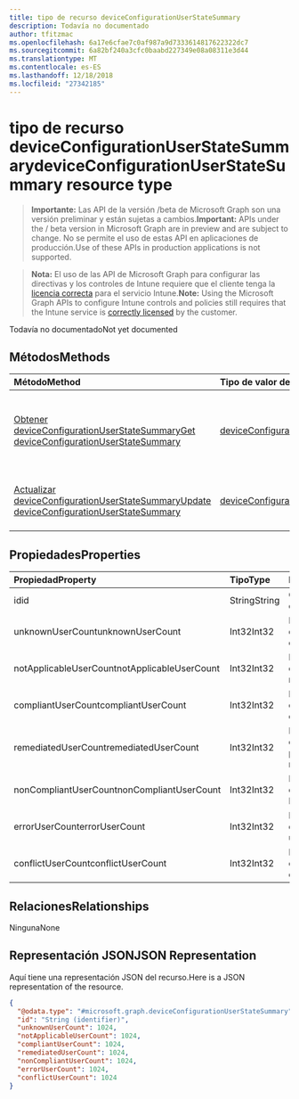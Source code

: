 ```yaml
---
title: tipo de recurso deviceConfigurationUserStateSummary
description: Todavía no documentado
author: tfitzmac
ms.openlocfilehash: 6a17e6cfae7c0af987a9d7333614817622322dc7
ms.sourcegitcommit: 6a82bf240a3cfc0baabd227349e08a08311e3d44
ms.translationtype: MT
ms.contentlocale: es-ES
ms.lasthandoff: 12/18/2018
ms.locfileid: "27342185"
---
```

# <a name="deviceconfigurationuserstatesummary-resource-type"></a><span data-ttu-id="87fb2-103">tipo de recurso deviceConfigurationUserStateSummary</span><span class="sxs-lookup"><span data-stu-id="87fb2-103">deviceConfigurationUserStateSummary resource type</span></span>

> <span data-ttu-id="87fb2-104">**Importante:** Las API de la versión /beta de Microsoft Graph son una versión preliminar y están sujetas a cambios.</span><span class="sxs-lookup"><span data-stu-id="87fb2-104">**Important:** APIs under the / beta version in Microsoft Graph are in preview and are subject to change.</span></span> <span data-ttu-id="87fb2-105">No se permite el uso de estas API en aplicaciones de producción.</span><span class="sxs-lookup"><span data-stu-id="87fb2-105">Use of these APIs in production applications is not supported.</span></span>

> <span data-ttu-id="87fb2-106">**Nota:** El uso de las API de Microsoft Graph para configurar las directivas y los controles de Intune requiere que el cliente tenga la [licencia correcta](https://go.microsoft.com/fwlink/?linkid=839381) para el servicio Intune.</span><span class="sxs-lookup"><span data-stu-id="87fb2-106">**Note:** Using the Microsoft Graph APIs to configure Intune controls and policies still requires that the Intune service is [correctly licensed](https://go.microsoft.com/fwlink/?linkid=839381) by the customer.</span></span>

<span data-ttu-id="87fb2-107">Todavía no documentado</span><span class="sxs-lookup"><span data-stu-id="87fb2-107">Not yet documented</span></span>
## <a name="methods"></a><span data-ttu-id="87fb2-108">Métodos</span><span class="sxs-lookup"><span data-stu-id="87fb2-108">Methods</span></span>
|<span data-ttu-id="87fb2-109">Método</span><span class="sxs-lookup"><span data-stu-id="87fb2-109">Method</span></span>|<span data-ttu-id="87fb2-110">Tipo de valor devuelto</span><span class="sxs-lookup"><span data-stu-id="87fb2-110">Return Type</span></span>|<span data-ttu-id="87fb2-111">Descripción</span><span class="sxs-lookup"><span data-stu-id="87fb2-111">Description</span></span>|
|:---|:---|:---|
|[<span data-ttu-id="87fb2-112">Obtener deviceConfigurationUserStateSummary</span><span class="sxs-lookup"><span data-stu-id="87fb2-112">Get deviceConfigurationUserStateSummary</span></span>](../api/intune-deviceconfig-deviceconfigurationuserstatesummary-get.md)|[<span data-ttu-id="87fb2-113">deviceConfigurationUserStateSummary</span><span class="sxs-lookup"><span data-stu-id="87fb2-113">deviceConfigurationUserStateSummary</span></span>](../resources/intune-deviceconfig-deviceconfigurationuserstatesummary.md)|<span data-ttu-id="87fb2-114">Leer las propiedades y las relaciones del objeto [deviceConfigurationUserStateSummary](../resources/intune-deviceconfig-deviceconfigurationuserstatesummary.md) .</span><span class="sxs-lookup"><span data-stu-id="87fb2-114">Read properties and relationships of the [deviceConfigurationUserStateSummary](../resources/intune-deviceconfig-deviceconfigurationuserstatesummary.md) object.</span></span>|
|[<span data-ttu-id="87fb2-115">Actualizar deviceConfigurationUserStateSummary</span><span class="sxs-lookup"><span data-stu-id="87fb2-115">Update deviceConfigurationUserStateSummary</span></span>](../api/intune-deviceconfig-deviceconfigurationuserstatesummary-update.md)|[<span data-ttu-id="87fb2-116">deviceConfigurationUserStateSummary</span><span class="sxs-lookup"><span data-stu-id="87fb2-116">deviceConfigurationUserStateSummary</span></span>](../resources/intune-deviceconfig-deviceconfigurationuserstatesummary.md)|<span data-ttu-id="87fb2-117">Actualizar las propiedades de un objeto [deviceConfigurationUserStateSummary](../resources/intune-deviceconfig-deviceconfigurationuserstatesummary.md) .</span><span class="sxs-lookup"><span data-stu-id="87fb2-117">Update the properties of a [deviceConfigurationUserStateSummary](../resources/intune-deviceconfig-deviceconfigurationuserstatesummary.md) object.</span></span>|

## <a name="properties"></a><span data-ttu-id="87fb2-118">Propiedades</span><span class="sxs-lookup"><span data-stu-id="87fb2-118">Properties</span></span>
|<span data-ttu-id="87fb2-119">Propiedad</span><span class="sxs-lookup"><span data-stu-id="87fb2-119">Property</span></span>|<span data-ttu-id="87fb2-120">Tipo</span><span class="sxs-lookup"><span data-stu-id="87fb2-120">Type</span></span>|<span data-ttu-id="87fb2-121">Descripción</span><span class="sxs-lookup"><span data-stu-id="87fb2-121">Description</span></span>|
|:---|:---|:---|
|<span data-ttu-id="87fb2-122">id</span><span class="sxs-lookup"><span data-stu-id="87fb2-122">id</span></span>|<span data-ttu-id="87fb2-123">String</span><span class="sxs-lookup"><span data-stu-id="87fb2-123">String</span></span>|<span data-ttu-id="87fb2-124">Clave de la entidad.</span><span class="sxs-lookup"><span data-stu-id="87fb2-124">Key of the entity.</span></span>|
|<span data-ttu-id="87fb2-125">unknownUserCount</span><span class="sxs-lookup"><span data-stu-id="87fb2-125">unknownUserCount</span></span>|<span data-ttu-id="87fb2-126">Int32</span><span class="sxs-lookup"><span data-stu-id="87fb2-126">Int32</span></span>|<span data-ttu-id="87fb2-127">Número de usuarios desconocidos</span><span class="sxs-lookup"><span data-stu-id="87fb2-127">Number of unknown users</span></span>|
|<span data-ttu-id="87fb2-128">notApplicableUserCount</span><span class="sxs-lookup"><span data-stu-id="87fb2-128">notApplicableUserCount</span></span>|<span data-ttu-id="87fb2-129">Int32</span><span class="sxs-lookup"><span data-stu-id="87fb2-129">Int32</span></span>|<span data-ttu-id="87fb2-130">Número de usuarios no es aplicable.</span><span class="sxs-lookup"><span data-stu-id="87fb2-130">Number of not applicable users</span></span>|
|<span data-ttu-id="87fb2-131">compliantUserCount</span><span class="sxs-lookup"><span data-stu-id="87fb2-131">compliantUserCount</span></span>|<span data-ttu-id="87fb2-132">Int32</span><span class="sxs-lookup"><span data-stu-id="87fb2-132">Int32</span></span>|<span data-ttu-id="87fb2-133">Número de usuarios compatible con</span><span class="sxs-lookup"><span data-stu-id="87fb2-133">Number of compliant users</span></span>|
|<span data-ttu-id="87fb2-134">remediatedUserCount</span><span class="sxs-lookup"><span data-stu-id="87fb2-134">remediatedUserCount</span></span>|<span data-ttu-id="87fb2-135">Int32</span><span class="sxs-lookup"><span data-stu-id="87fb2-135">Int32</span></span>|<span data-ttu-id="87fb2-136">Número de usuarios corregidos con pruebas</span><span class="sxs-lookup"><span data-stu-id="87fb2-136">Number of remediated users</span></span>|
|<span data-ttu-id="87fb2-137">nonCompliantUserCount</span><span class="sxs-lookup"><span data-stu-id="87fb2-137">nonCompliantUserCount</span></span>|<span data-ttu-id="87fb2-138">Int32</span><span class="sxs-lookup"><span data-stu-id="87fb2-138">Int32</span></span>|<span data-ttu-id="87fb2-139">Número de usuarios no compatibles</span><span class="sxs-lookup"><span data-stu-id="87fb2-139">Number of NonCompliant users</span></span>|
|<span data-ttu-id="87fb2-140">errorUserCount</span><span class="sxs-lookup"><span data-stu-id="87fb2-140">errorUserCount</span></span>|<span data-ttu-id="87fb2-141">Int32</span><span class="sxs-lookup"><span data-stu-id="87fb2-141">Int32</span></span>|<span data-ttu-id="87fb2-142">Número de usuarios de error</span><span class="sxs-lookup"><span data-stu-id="87fb2-142">Number of error users</span></span>|
|<span data-ttu-id="87fb2-143">conflictUserCount</span><span class="sxs-lookup"><span data-stu-id="87fb2-143">conflictUserCount</span></span>|<span data-ttu-id="87fb2-144">Int32</span><span class="sxs-lookup"><span data-stu-id="87fb2-144">Int32</span></span>|<span data-ttu-id="87fb2-145">Número de usuarios de conflicto</span><span class="sxs-lookup"><span data-stu-id="87fb2-145">Number of conflict users</span></span>|

## <a name="relationships"></a><span data-ttu-id="87fb2-146">Relaciones</span><span class="sxs-lookup"><span data-stu-id="87fb2-146">Relationships</span></span>
<span data-ttu-id="87fb2-147">Ninguna</span><span class="sxs-lookup"><span data-stu-id="87fb2-147">None</span></span>
## <a name="json-representation"></a><span data-ttu-id="87fb2-148">Representación JSON</span><span class="sxs-lookup"><span data-stu-id="87fb2-148">JSON Representation</span></span>
<span data-ttu-id="87fb2-149">Aquí tiene una representación JSON del recurso.</span><span class="sxs-lookup"><span data-stu-id="87fb2-149">Here is a JSON representation of the resource.</span></span>
<!-- {
  "blockType": "resource",
  "keyProperty": "id",
  "@odata.type": "microsoft.graph.deviceConfigurationUserStateSummary"
}
-->
``` json
{
  "@odata.type": "#microsoft.graph.deviceConfigurationUserStateSummary",
  "id": "String (identifier)",
  "unknownUserCount": 1024,
  "notApplicableUserCount": 1024,
  "compliantUserCount": 1024,
  "remediatedUserCount": 1024,
  "nonCompliantUserCount": 1024,
  "errorUserCount": 1024,
  "conflictUserCount": 1024
}
```





